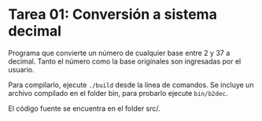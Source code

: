 # Tarea 01: Conversión a sistema decimal

Programa que convierte un número de cualquier base entre 2 y 37 a decimal. Tanto el número como la base originales son ingresadas por el usuario.

Para compilarlo, ejecute `./build` desde la linea de comandos. Se incluye un archivo compilado en el folder bin, para probarlo ejecute `bin/b2dec`.

El código fuente se encuentra en el folder src/.
